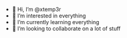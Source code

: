 - 👋 Hi, I’m @xtemp3r
- 👀 I’m interested in everything
- 🌱 I’m currently learning everything
- 💞️ I’m looking to collaborate on a lot of stuff

<!---
xtemp3r/xtemp3r is a ✨ special ✨ repository because its `README.md` (this file) appears on your GitHub profile.
You can click the Preview link to take a look at your changes.
--->
